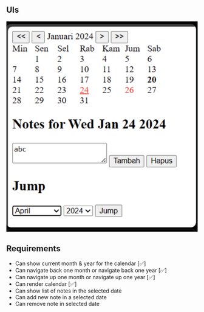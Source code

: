 ## UIs

![Datepicker](datepicker.png)

## Requirements

- Can show current month & year for the calendar [✅]
- Can navigate back one month or navigate back one year [✅]
- Can navigate up one month or navigate up one year [✅]
- Can render calendar [✅]
- Can show list of notes in the selected date
- Can add new note in a selected date
- Can remove note in selected date
